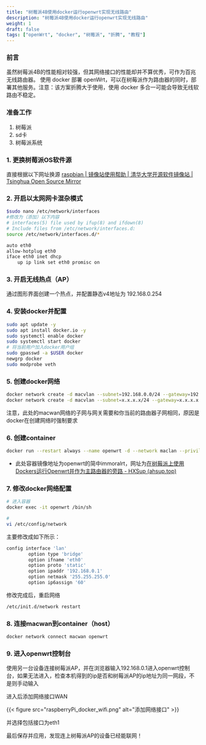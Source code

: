 ```yaml
---
title: "树莓派4B使用docker运行openwrt实现无线路由"
description: "树莓派4B使用docker运行openwrt实现无线路由"
weight: 1
draft: false
tags: ["openWrt", "docker", "树莓派", "折腾", "教程"]
---
```


### 前言
虽然树莓派4B的性能相对较强，但其网络接口的性能却并不算优秀，可作为百兆无线路由器。
使用 docker 部署 openWrt，可以在树莓派作为路由器的同时，部署其他服务。注意：该方案折腾大于使用，使用 docker 多合一可能会导致无线软路由不稳定。

### 准备工作
1. 树莓派
2. sd卡
3. 树莓派系统

### 1. 更换树莓派OS软件源
直接根据以下网址换源
[raspbian | 镜像站使用帮助 | 清华大学开源软件镜像站 | Tsinghua Open Source Mirror](https://mirrors.tuna.tsinghua.edu.cn/help/raspbian/)
### 2. 开启以太网网卡混杂模式
    
```bash
$sudo nano /etc/network/interfaces
#修改为（添加）以下内容
# interfaces(5) file used by ifup(8) and ifdown(8)
# Include files from /etc/network/interfaces.d:
source /etc/network/interfaces.d/*

auto eth0
allow-hotplug eth0
iface eth0 inet dhcp
    up ip link set eth0 promisc on
```
    
### 3. 开启无线热点（AP）
通过图形界面创建一个热点，并配置静态v4地址为 192.168.0.254

### 4. 安装docker并配置
    
```bash
sudo apt update -y
sudo apt install docker.io -y
sudo systemctl enable docker
sudo systemctl start docker
# 将当前用户加入docker用户组
sudo gpasswd -a $USER docker
newgrp docker
sudo modprobe veth
```
    
### 5. 创建docker网络

```bash
docker network create -d macvlan --subnet=192.168.0.0/24 --gateway=192.168.0.253 -o parent=wlan0 macwan
docker network create -d macvlan --subnet=x.x.x.x/24 --gateway=x.x.x.x -o parent=eth0 macwan
```

注意，此处的macwan网络的子网与网关需要和你当前的路由器子网相同，原因是docker在创建网络时强制要求
    
### 6. 创建container
    
```bash
docker run --restart always --name openwrt -d --network maclan --privileged --ip 192.168.0.1 "registry.cn-shanghai.aliyuncs.com/suling/openwrt:rpi4" /sbin/init
```
    
- 此处容器镜像地址为openwrt的简中immoralrt，网址为[在树莓派上使用Dockers运行Openwrt并作为主路由器的旁路 - HXSup (ahsup.top)](https://www.ahsup.top/post/linux/openwrt/)

### 7. 修改docker网络配置
    
```bash
# 进入容器
docker exec -it openwrt /bin/sh

#
vi /etc/config/network
```

主要修改成如下所示：

```bash
config interface 'lan'
        option type 'bridge'
        option ifname 'eth0'
        option proto 'static'
        option ipaddr '192.168.0.1'
        option netmask '255.255.255.0'
        option ip6assign '60'
```

修改完成后，重启网络

```bash
/etc/init.d/network restart
```

### 8. 连接macwan到container（host）
    
```bash
docker network connect macwan openwrt
```
    
### 9. 进入openwrt控制台
    
使用另一台设备连接树莓派AP，并在浏览器输入192.168.0.1进入openwrt控制台，如果无法进入，检查本机得到的ip是否和树莓派AP的ip地址为同一网段，不是则手动输入

进入后添加网络接口WAN

{{< figure
    src="raspberryPi_docker_wifi.png"
    alt="添加网络接口"
    >}}

并选择包括接口为eth1
    
最后保存并应用，发现连上树莓派AP的设备已经能联网！